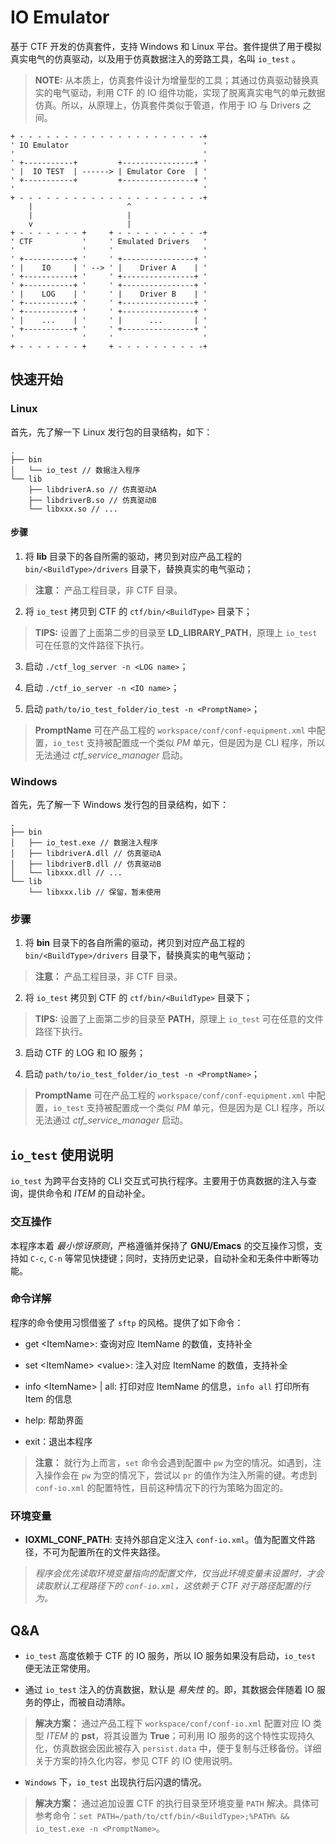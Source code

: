 # IO Emulator

基于 CTF 开发的仿真套件，支持 Windows 和 Linux 平台。套件提供了用于模拟真实电气的仿真驱动，以及用于仿真数据注入的旁路工具，名叫 `io_test` 。

> **NOTE:** 从本质上，仿真套件设计为增量型的工具；其通过仿真驱动替换真实的电气驱动，利用 CTF 的 IO 组件功能，实现了脱离真实电气的单元数据仿真。所以，从原理上，仿真套件类似于管道，作用于 IO 与 Drivers 之间。

```
+ - - - - - - - - - - - - - - - - - - - - -+
' IO Emulator                              '
'                                          '
' +-----------+         +----------------+ '
' |  IO TEST  | ------> | Emulator Core  | '
' +-----------+         +----------------+ '
'                                          '
+ - - - - - - - - - - - - - - - - - - - - -+
    |                     ^
    |                     |
    v                     |
+ - - - - - - - +     + - - - - - - - - - -+
' CTF           '     ' Emulated Drivers   '
'               '     '                    '
' +-----------+ '     ' +----------------+ '
' |    IO     | ' --> ' |    Driver A    | '
' +-----------+ '     ' +----------------+ '
' +-----------+ '     ' +----------------+ '
' |    LOG    | '     ' |    Driver B    | '
' +-----------+ '     ' +----------------+ '
' +-----------+ '     ' +----------------+ '
' |    ...    | '     ' |      ...       | '
' +-----------+ '     ' +----------------+ '
'               '     '                    '
+ - - - - - - - +     + - - - - - - - - - -+
```

## 快速开始

### Linux

首先，先了解一下 Linux 发行包的目录结构，如下：

```
.
├── bin
│   └── io_test // 数据注入程序
└── lib
    ├── libdriverA.so // 仿真驱动A
    ├── libdriverB.so // 仿真驱动B
    └── libxxx.so // ...
```

#### 步骤

1. 将 **lib** 目录下的各自所需的驱动，拷贝到对应产品工程的 `bin/<BuildType>/drivers` 目录下，替换真实的电气驱动；

> **注意：** 产品工程目录，非 CTF 目录。

2. 将 `io_test` 拷贝到 CTF 的 `ctf/bin/<BuildType>` 目录下；

> **TIPS:** 设置了上面第二步的目录至 **LD_LIBRARY_PATH**，原理上 `io_test` 可在任意的文件路径下执行。

3. 启动 `./ctf_log_server -n <LOG name>`；

4. 启动 `./ctf_io_server -n <IO name>`；

5. 启动 `path/to/io_test_folder/io_test -n <PromptName>`；

> **PromptName** 可在产品工程的 `workspace/conf/conf-equipment.xml` 中配置，`io_test` 支持被配置成一个类似 *PM* 单元，但是因为是 CLI 程序，所以无法通过 *ctf_service_manager* 启动。

### Windows

首先，先了解一下 Windows 发行包的目录结构，如下：

```
.
├── bin
│   ├── io_test.exe // 数据注入程序
│   ├── libdriverA.dll // 仿真驱动A
│   ├── libdriverB.dll // 仿真驱动B
│   └── libxxx.dll // ...
└── lib
    └── libxxx.lib // 保留，暂未使用
```

### 步骤

1. 将 **bin** 目录下的各自所需的驱动，拷贝到对应产品工程的 `bin/<BuildType>/drivers` 目录下，替换真实的电气驱动；

> **注意：** 产品工程目录，非 CTF 目录。

2. 将 `io_test` 拷贝到 CTF 的 `ctf/bin/<BuildType>` 目录下；

> **TIPS:** 设置了上面第二步的目录至 **PATH**，原理上 `io_test` 可在任意的文件路径下执行。

3. 启动 CTF 的 LOG 和 IO 服务；

5. 启动 `path/to/io_test_folder/io_test -n <PromptName>`；

> **PromptName** 可在产品工程的 `workspace/conf/conf-equipment.xml` 中配置，`io_test` 支持被配置成一个类似 *PM* 单元，但是因为是 CLI 程序，所以无法通过 *ctf_service_manager* 启动。

## `io_test` 使用说明

`io_test` 为跨平台支持的 CLI 交互式可执行程序。主要用于仿真数据的注入与查询，提供命令和 *ITEM* 的自动补全。

### 交互操作

本程序本着 *最小惊讶原则*，严格遵循并保持了 **GNU/Emacs** 的交互操作习惯，支持如 `C-c`, `C-n` 等常见快捷键；同时，支持历史记录，自动补全和无条件中断等功能。

### 命令详解

程序的命令使用习惯借鉴了 `sftp` 的风格。提供了如下命令：

+ get \<ItemName\>: 查询对应 ItemName 的数值，支持补全

+ set \<ItemName\> \<value\>: 注入对应 ItemName 的数值，支持补全

+ info \<ItemName\> | all: 打印对应 ItemName 的信息，`info all` 打印所有 Item 的信息

+ help: 帮助界面

+ exit：退出本程序

> **注意：** 就行为上而言，`set` 命令会遇到配置中 `pw` 为空的情况。如遇到，注入操作会在 `pw` 为空的情况下，尝试以 `pr` 的值作为注入所需的键。考虑到 `conf-io.xml` 的配置特性，目前这种情况下的行为策略为固定的。

### 环境变量

+ **IOXML_CONF_PATH**: 支持外部自定义注入 `conf-io.xml`。值为配置文件路径，不可为配置所在的文件夹路径。

> *程序会优先读取环境变量指向的配置文件，仅当此环境变量未设置时，才会读取默认工程路径下的 `conf-io.xml`，这依赖于 CTF 对于路径配置的行为。*

## Q&A

+ `io_test` 高度依赖于 CTF 的 IO 服务，所以 IO 服务如果没有启动，`io_test` 便无法正常使用。

+ 通过 `io_test` 注入的仿真数据，默认是 *易失性* 的。即，其数据会伴随着 IO 服务的停止，而被自动清除。

> **解决方案：** 通过产品工程下 `workspace/conf/conf-io.xml` 配置对应 IO 类型 *ITEM* 的 **pst**，将其设置为 **True**；可利用 IO 服务的这个特性实现持久化，仿真数据会因此被存入 `persist.data` 中，便于复制与迁移备份。详细关于方案的持久化内容，参见 CTF 的 IO 使用说明。

+ `Windows` 下，`io_test` 出现执行后闪退的情况。

> **解决方案：** 通过追加设置 CTF 的执行目录至环境变量 `PATH` 解决。具体可参考命令：`set PATH=/path/to/ctf/bin/<BuildType>;%PATH% && io_test.exe -n <PromptName>`。

